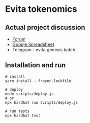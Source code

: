 # Evita tokenomics

## Actual project discussion
- [Forum](https://forum.evita.one/t/evita-mvp-spin-up/42)
- [Google Spreadsheet](https://docs.google.com/spreadsheets/d/1Bam5sGem4uVslXJ82Cmn7MCSGwBMS-Y77RVQ6qP9Cl4/edit#gid=1989487498)
- Telegram - evita genesis batch


## Installation and run

```
# install
yarn install --frozen-lockfile

# deploy
node scripts/deploy.js
# or
npx hardhat run scripts/deploy.js

# run tests
npx hardhat test
```